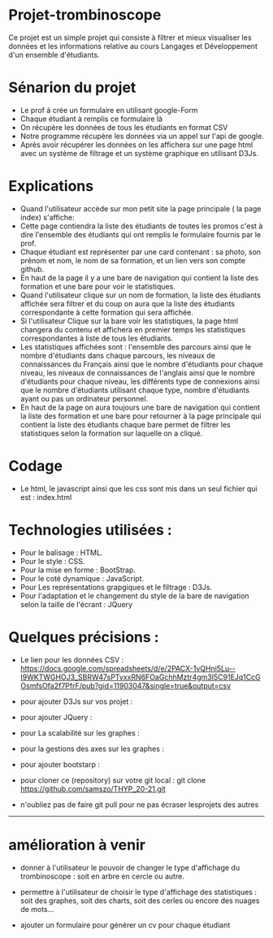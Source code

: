 # Projet-trombinoscope

Ce projet est un simple projet qui consiste à filtrer et mieux visualiser les données et les informations relative au cours Langages et Développement d'un ensemble d'étudiants.

# Sénarion du projet 

* Le prof à crée un formulaire en utilisant google-Form
* Chaque étudiant à remplis ce formulaire là 
* On récupère les données de tous les étudiants en format CSV
* Notre programme récupère les données via un appel sur l'api de google.
* Après avoir récupérer les données on les affichera sur une page html avec un système de filtrage et un     système graphique en utilisant D3Js.

# Explications 

* Quand l'utilisateur accède sur mon petit site la page principale ( la page index) s'affiche:
* Cette page contiendra la liste des étudiants de toutes les promos c'est à dire l'ensemble des étudiants qui ont remplis le formulaire fournis par le prof.
* Chaque étudiant est représenter par une card contenant : sa photo, son prénom et nom, le nom de sa formation, et un lien vers son compte github.
* En haut de la page il y a une bare de navigation qui contient la liste des formation et une bare pour voir le statistiques.
* Quand l'utilisateur clique sur un nom de formation, la liste des étudiants affichée sera filtrer et du coup on aura que la liste des étudiants correspondante à cette formation qui sera affichée. 
* Si l'utilisateur Clique sur la bare voir les statistiques, la page html changera du contenu et affichera en premier temps les statistiques correspondantes à liste de tous les étudiants.
* Les statistiques affichées sont : l'ensemble des parcours ainsi que le nombre d'étudiants  dans chaque parcours, les niveaux de connaissances du Français ainsi que le nombre d'étudiants pour chaque niveau,  les niveaux de connaissances de l'anglais ainsi que le nombre d'étudiants pour chaque niveau, les différents type de connexions ainsi que le nombre d'étudiants utilisant chaque type, nombre d'étudiants ayant ou pas un ordinateur personnel.
* En haut de la page on aura toujours une bare de navigation qui contient la liste des formation et une bare pour retourner à la page principale qui contient la liste des étudiants
chaque bare permet de filtrer les statistiques selon la formation sur laquelle on a cliqué.

# Codage 

* Le html, le javascript ainsi que les css sont mis dans un seul fichier qui est : index.html

# Technologies utilisées :

* Pour le balisage : HTML.
* Pour le style : CSS.
* Pour la mise en forme : BootStrap.
* Pour le coté dynamique : JavaScript.
* Pour Les représentations grapgiques et le filtrage : D3Js.
* Pour l'adaptation et le changement du style de la bare de navigation selon la taille de l'écrant : JQuery 

# Quelques précisions :

* Le lien pour les données CSV :  <https://docs.google.com/spreadsheets/d/e/2PACX-1vQHni5Lu--I9WKTWGHOJ3_SBRW47sPTvxxRN6FOaGchhMztr4gm3I5C91EJq1CcGOsmfsOfa2f7PfrF/pub?gid=11903047&single=true&output=csv>

* pour ajouter D3Js sur vos projet : <script src="https://d3js.org/d3.v6.min.js"></script>

* pour ajouter JQuery : <script src="https://code.jquery.com/jquery-3.4.1.js"></script>

* pour La scalabilité sur les graphes : <script src="https://d3js.org/d3-scale.v3.min.js"></script>

* pour la gestions des axes sur les graphes : <script src="https://d3js.org/d3-axis.v2.min.js" ></script>

* pour ajouter bootstarp : <link rel="stylesheet" href="https://stackpath.bootstrapcdn.com/bootstrap/4.5.2/css/bootstrap.min.css" integrity="sha384-JcKb8q3iqJ61gNV9KGb8thSsNjpSL0n8PARn9HuZOnIxN0hoP+VmmDGMN5t9UJ0Z" crossorigin="anonymous">

* pour cloner ce (repository) sur votre git local : git clone https://github.com/samszo/THYP_20-21.git

* n'oubliez pas de faire git pull pour ne pas écraser lesprojets des autres

-----------------------------------------------------------------------------------------------------------
# amélioration à venir 


* donner à l'utilisateur le pouvoir de changer le type d'affichage du trombinoscope : soit en arbre en cercle ou autre.

* permettre à l'utilisateur de choisir le type d'affichage des statistiques : soit des graphes, soit des charts, soit des cerles ou encore des nuages de mots...

* ajouter un formulaire pour générer un cv pour chaque étudiant

